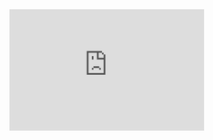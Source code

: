 
<iframe src="https://assets.pinterest.com/ext/embed.html?id=118360296451869035" height="215" width="345" frameborder="0" scrolling="no" ></iframe>
